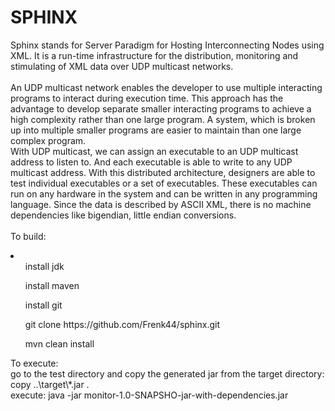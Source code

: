 SPHINX
======
Sphinx stands for Server Paradigm for Hosting Interconnecting Nodes using XML.
It is a run-time infrastructure for the distribution, monitoring and stimulating of XML data over UDP multicast networks.<br>
<br>
An UDP multicast network enables the developer to use multiple interacting programs to interact during execution time. This approach has the advantage to develop separate smaller interacting programs to achieve a high complexity rather than one large program. A system, which is broken up into multiple smaller programs are easier to maintain than one large complex program.<br> With UDP multicast, we can assign an executable to an UDP multicast address to listen to. And each executable is able to write to any UDP multicast address. With this distributed architecture, designers are able to test individual executables or a set of executables. These executables can run on any hardware in the system and can be written in any programming language. Since the data is described by ASCII XML, there is no machine dependencies like bigendian, little endian conversions.  
<br>
To build:
<li>
  <ul> install jdk</ul>
<ul> install maven</ul>
<ul> install git</ul>
<ul> git clone https://github.com/Frenk44/sphinx.git</ul>
<ul> mvn clean install</ul>
</li>
To execute:
<br> go to the test directory and copy the generated jar from the target directory: copy ..\target\*.jar .
<br> execute: java -jar monitor-1.0-SNAPSHO-jar-with-dependencies.jar


